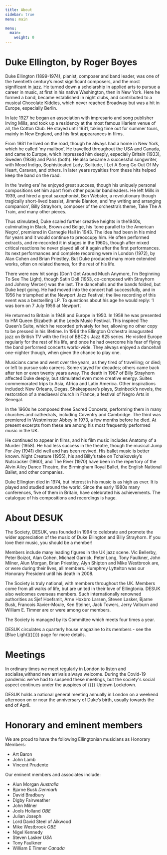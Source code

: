 ```yaml
---
title: About
sidebar: true
menu: main

menu:
  main:
    weight: 0
---
```


# Duke Ellington, by Roger Boyes

Duke Ellington (1899-1974), pianist, composer and band leader, was one of the twentieth century’s most significant composers, and the most significant in jazz. He turned down a scholarship in applied arts to pursue a career in music, at first in his native Washington, then in New York. Here he formed a band, became established in night clubs, and contributed to a musical Chocolate Kiddies, which never reached Broadway but was a hit in Europe, especially Berlin.

In late 1927 he began an association with impresario and song publisher Irving Mills, and took up a residency at the most famous Harlem venue of all, the Cotton Club. He stayed until 1931, taking time out for summer tours, mainly in New England, and his first appearances in films.

From 1931 he lived on the road, though he always had a home in New York, which he called ‘my mailbox’. He travelled throughout the USA and Canada, and came to Europe, which impressed him deeply, especially Britain (1933), Sweden (1939) and Paris (both). He also became a successful songwriter, with Mood Indigo, Sophisticated Lady, Solitude, I Let A Song Go Out Of My Heart, Caravan, and others. In later years royalties from these hits helped keep the band on the road.

In the ‘swing era’ he enjoyed great success, though his uniquely personal compositions set him apart from other popular bandleaders. He left Mills in 1939, and hired a great saxophonist, Ben Webster, a revolutionary though tragically short-lived bassist, Jimmie Blanton, and ‘my writing and arranging companion’, Billy Strayhorn, composer of the orchestra’s theme, Take The A Train, and many other pieces.

Thus stimulated, Duke scaled further creative heights in the1940s, culminating in Black, Brown and Beige, his ‘tone parallel to the American Negro’, premiered in Carnegie Hall in 1943. The idea had been in his mind for years and it would continue to preoccupy him. He often performed extracts, and re-recorded it in stages in the 1960s, though after mixed critical reactions he never played all of it again after the first performances. Its next performances and complete recording were in London (1972), by Alan Cohen and Brian Priestley. But Duke produced many more extended works, often on related themes, for the rest of his life.

There were new hit songs (Don’t Get Around Much Anymore, I’m Beginning To See The Light), though Satin Doll (1953, co-composed with Strayhorn and Johnny Mercer) was the last. The dancehalls and the bands folded, but Duke kept going. He had moved into the concert hall successfully, and in 1956 he triumphed at the Newport Jazz Festival; the live recording of this event was a bestselling LP. To questions about his age he would reply: ‘I was born on 7 July 1956 at Newport’.

He returned to Britain in 1948 and Europe in 1950. In 1958 he was presented to HM Queen Elizabeth at the Leeds Music Festival. This inspired The Queen’s Suite, which he recorded privately for her, allowing no other copy to be pressed in his lifetime. In 1964 the Ellington Orchestra inaugurated jazz on British TV with the first of BBC2’s Jazz 625 series. He visited Europe regularly for the rest of his life, and once he had overcome his fear of flying the band performed concerts world-wide. They always enjoyed a dancehall one-nighter though, when given the chance to play one.

Musicians came and went over the years, as they tired of travelling; or died; or left to pursue solo careers. Some stayed for decades; others came back after ten or even twenty years away. The death in 1967 of Billy Strayhorn affected Duke deeply, but stimulated even more creative energy. Suites commemorated trips to Asia, Africa and Latin America. Other inspirations included: New Orleans, Degas, Shakespeare’s plays, Steinbeck’s novels, the restoration of a mediaeval church in France, a festival of Negro Arts in Senegal.

In the 1960s he composed three Sacred Concerts, performing them in many churches and cathedrals, including Coventry and Cambridge. The third was premiered in Westminster Abbey in 1973, a few months before he died. At present excerpts from these are among his most frequently performed music in the UK.

He continued to appear in films, and his film music includes Anatomy of a Murder (1958). He had less success in the theatre, though the musical Jump For Joy (1941) did well and has been revived. His ballet music is better known. Night Creature (1955), his and Billy’s take on Tchaikovsky’s Nutcracker (1960), and The River (1970) have been in the repertory of the Alvin Ailey Dance Theatre, the Birmingham Royal Ballet, the English National Ballet, and other companies.

Duke Ellington died in 1974, but interest in his music is as high as ever. It is played and studied around the world. Since the early 1980s many conferences, five of them in Britain, have celebrated his achievements. The catalogue of his compositions and recordings is huge.


# About DESUK

The Society, DESUK, was founded in 1994 to celebrate and promote the wider appreciation of the music of Duke Ellington and Billy Strayhorn. If you love their music, you should be a member!

Members include many leading figures in the UK jazz scene. Vic Bellerby, Peter Boizot, Alan Cohen, Michael Garrick, Peter Long, Tony Faulkner, John Milner, Alun Morgan, Brian Priestley, Alyn Shipton and Mike Westbrook are, or were during their lives, all members. Humphrey Lyttelton was our Honorary President until his death in 2008.

The Society is truly national, with members throughout the UK. Members come from all walks of life, but are united in their love of Ellingtonia. DESUK also welcomes overseas members. Such internationally renowned authorities as Sjef Hoefsmit, Arne Hoxbro Larsen, Steven Lasker, Bjarne Busk, Francois Xavier-Moule, Ken Steiner, Jack Towers, Jerry Valburn and William E. Timner are or were among our members.

The Society is managed by its Committee which meets four times a year.

DESUK circulates a quarterly house magazine to its members - see the [Blue Light]({{<relref blue_light>}}) page for more details.

# Meetings


In ordinary times we meet regularly in London to listen and socialise,withand
new arrivals always welcome. During the Covid-19 pandemic we've had to
suspend these meetings, but the society's social aspect continues under the
auspices of {{<relref uptown_lockdown>}} Uptown Lockdown.

DESUK holds a national general meeting annually in London on a weekend
afternoon on or near the anniversary of Duke’s birth, usually towards the end
of April.

# Honorary and eminent members

We are proud to have the following Ellingtonian musicians as Honorary Members:

* Art Baron
* John Lamb
* Vincent Prudente

Our eminent members and associates include:

* Alun Morgan *Australia*
* Bjarne Busk *Denmark*
* David Bradbury
* Digby Fairweather
* John Milner
* Jools Holland *OBE*
* Julian Joseph
* Lord David Steel of Aikwood
* Mike Westbrook *OBE*
* Nigel Kennedy
* Steven Lasker *USA*
* Tony Faulkner
* William E Timner *Canada*

<!--
Old content - do we still do this?

# DESUK Offers

The Society has a range of items exclusively to members. These include key rings, coasters, fridge magnets, pens and pin lapel badges. From time to time the Society negotiates with book and CD suppliers for discount rates for members. While DESUK keeps members informed of matters which may be of interest, it is the Society’s policy not to allow our membership list to be used by any outside party.
-->
